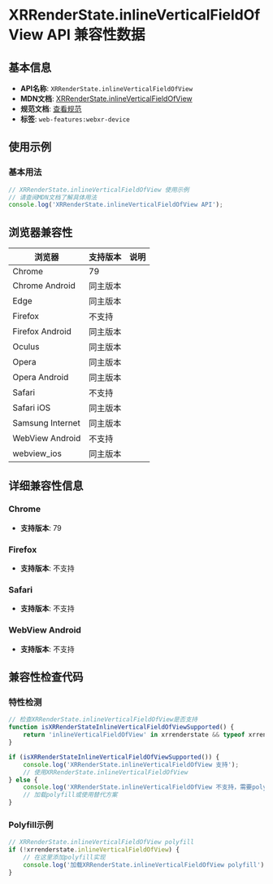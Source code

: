 # XRRenderState.inlineVerticalFieldOfView API 兼容性数据

## 基本信息

- **API名称**: `XRRenderState.inlineVerticalFieldOfView`
- **MDN文档**: [XRRenderState.inlineVerticalFieldOfView](https://developer.mozilla.org/docs/Web/API/XRRenderState/inlineVerticalFieldOfView)
- **规范文档**: [查看规范](https://immersive-web.github.io/webxr/#dom-xrrenderstate-inlineverticalfieldofview)
- **标签**: `web-features:webxr-device`

## 使用示例

### 基本用法

```javascript
// XRRenderState.inlineVerticalFieldOfView 使用示例
// 请查阅MDN文档了解具体用法
console.log('XRRenderState.inlineVerticalFieldOfView API');
```

## 浏览器兼容性

| 浏览器 | 支持版本 | 说明 |
|--------|----------|------|
| Chrome | 79 |  |
| Chrome Android | 同主版本 |  |
| Edge | 同主版本 |  |
| Firefox | 不支持 |  |
| Firefox Android | 同主版本 |  |
| Oculus | 同主版本 |  |
| Opera | 同主版本 |  |
| Opera Android | 同主版本 |  |
| Safari | 不支持 |  |
| Safari iOS | 同主版本 |  |
| Samsung Internet | 同主版本 |  |
| WebView Android | 不支持 |  |
| webview_ios | 同主版本 |  |

## 详细兼容性信息

### Chrome

- **支持版本**: 79

### Firefox

- **支持版本**: 不支持

### Safari

- **支持版本**: 不支持

### WebView Android

- **支持版本**: 不支持

## 兼容性检查代码

### 特性检测

```javascript
// 检查XRRenderState.inlineVerticalFieldOfView是否支持
function isXRRenderStateInlineVerticalFieldOfViewSupported() {
    return 'inlineVerticalFieldOfView' in xrrenderstate && typeof xrrenderstate.inlineVerticalFieldOfView === 'function';
}

if (isXRRenderStateInlineVerticalFieldOfViewSupported()) {
    console.log('XRRenderState.inlineVerticalFieldOfView 支持');
    // 使用XRRenderState.inlineVerticalFieldOfView
} else {
    console.log('XRRenderState.inlineVerticalFieldOfView 不支持，需要polyfill');
    // 加载polyfill或使用替代方案
}
```

### Polyfill示例

```javascript
// XRRenderState.inlineVerticalFieldOfView polyfill
if (!xrrenderstate.inlineVerticalFieldOfView) {
    // 在这里添加polyfill实现
    console.log('加载XRRenderState.inlineVerticalFieldOfView polyfill');
}
```

